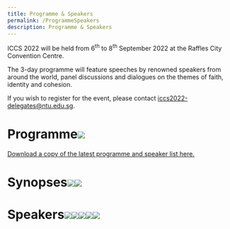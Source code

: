 ```yaml
---
title: Programme & Speakers
permalink: /ProgrammeSpeakers
description: Programme & Speakers
---
```

ICCS 2022 will be held from 6<sup>th</sup> to 8<sup>th</sup> September 2022 at the Raffles City Convention Centre.  

The 3-day programme will feature speeches by renowned speakers from around the world, panel discussions and dialogues on the themes of faith, identity and cohesion.

If you wish to register for the event, please contact <a href="mailto:iccs2022-delegates@ntu.edu.sg">iccs2022-delegates@ntu.edu.sg</a>.
# Programme![](/images/ICCS%202022%20Programme%20and%20Speakers_as%20at%205%20Aug%202022.png)
[Download a copy of the latest programme and speaker list here.](/files/ICCS%202022%20Programme%20and%20Speakers_as%20at%208%20Aug%202022.pdf)

# Synopses![](/images/ICCS%20Plenaries_as%20at%2029%20Jul%202022.png)![](/images/ICCS%20Breakouts_as%20at%2029%20Jul%202022.png)
# Speakers![](/images/ICCS%20Speakers%201_as%20at%2029%20Jul%202022.png)![](/images/ICCS%20Speakers%202_as%20at%2029%20Jul%202022.png)![](/images/ICCS%20Speakers%203_as%20at%2029%20Jul%202022.png)![](/images/ICCS%20Speakers%204_as%20at%2029%20Jul%202022.png)![](/images/ICCS%20Speakers%205_as%20at%2029%20Jul%202022.png)